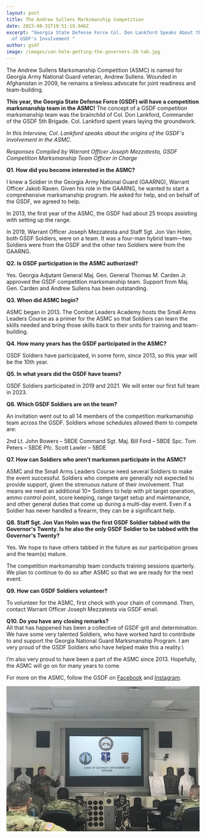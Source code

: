 ```yaml
---
layout: post
title: The Andrew Sullens Marksmanship Competition
date: 2023-08-31T19:51:19.946Z
excerpt: "Georgia State Defense Force Col. Don Lankford Speaks About the Origins
  of GSDF's Involvement "
author: gsdf
image: /images/van-holm-getting-the-governers-20-tab.jpg
---
```

The Andrew Sullens Marksmanship Competition (ASMC) is named for Georgia Army National Guard veteran, Andrew Sullens. Wounded in Afghanistan in 2009, he remains a tireless advocate for joint readiness and team-building.

**This year, the Georgia State Defense Force (GSDF) will have a competition marksmanship team in the ASMC!** The concept of a GSDF competition marksmanship team was the brainchild of Col. Don Lankford, Commander of the GSDF 5th Brigade. Col. Lankford spent years laying the groundwork. 

*In this Interview, Col. Lankford speaks about the origins of the GSDF's involvement in the ASMC.*

*Responses Compiled by Warrant Officer Joseph Mezzatesta, GSDF Competition Marksmanship Team Officer in Charge*

**Q1. How did you become interested in the ASMC?**

I knew a Soldier in the Georgia Army National Guard (GAARNG), Warrant Officer Jakob Raven. Given his role in the GAARNG, he wanted to start a comprehensive marksmanship program. He asked for help, and on behalf of the GSDF, we agreed to help. 

In 2013, the first year of the ASMC, the GSDF had about 25 troops assisting with setting up the range.

In 2019, Warrant Officer Joseph Mezzatesta and Staff Sgt. Jon Van Holm, both GSDF Soldiers, were on a team. It was a four-man hybrid team—two Soldiers were from the GSDF and the other two Soldiers were from the GAARNG.

**Q2. Is GSDF participation in the ASMC authorized?**

Yes. Georgia Adjutant General Maj. Gen. General Thomas M. Carden Jr. approved the GSDF competition marksmanship team. Support from Maj. Gen. Carden and Andrew Sullens has been outstanding.

**Q3. When did ASMC begin?**

ASMC began in 2013. The Combat Leaders Academy hosts the Small Arms Leaders Course as a primer for the ASMC so that Soldiers can learn the skills needed and bring those skills back to their units for training and team-building. 

**Q4. How many years has the GSDF participated in the ASMC?**

GSDF Soldiers have participated, in some form, since 2013, so this year will be the 10th year.

**Q5. In what years did the GSDF have teams?** 

GSDF Soldiers participated in 2019 and 2021. We will enter our first full team in 2023.

**Q6. Which GSDF Soldiers are on the team?** 

An invitation went out to all 14 members of the competition marksmanship team across the GSDF. Soldiers whose schedules allowed them to compete are: 

2nd Lt. John Bowers – 5BDE
Command Sgt. Maj. Bill Ford – 5BDE
Spc. Tom Peters – 5BDE
Pfc. Scott Lawler – 5BDE

**Q7. How can Soldiers who aren't marksmen participate in the ASMC?**

ASMC and the Small Arms Leaders Course need several Soldiers to make the event successful. Soldiers who compete are generally not expected to provide support, given the strenuous nature of their involvement. That means we need an additional 10+ Soldiers to help with pit target operation, ammo control point, score keeping, range target setup and maintenance, and other general duties that come up during a multi-day event. Even if a Soldier has never handled a firearm, they can be a significant help.

**Q8. Staff Sgt. Jon Van Holm was the first GSDF Soldier tabbed with the Governor's Twenty. Is he also the only GSDF Soldier to be tabbed with the Governor's Twenty?**

Yes. We hope to have others tabbed in the future as our participation grows and the team(s) mature.

The competition marksmanship team conducts training sessions quarterly. We plan to continue to do so after ASMC so that we are ready for the next event.

**Q9. How can GSDF Soldiers volunteer?**

To volunteer for the ASMC, first check with your chain of command. Then, contact Warrant Officer Joseph Mezzatesta via GSDF email.

**Q10. Do you have any closing remarks?**
\
All that has happened has been a collective of GSDF grit and determination. We have some very talented Soldiers, who have worked hard to contribute to and support the Georgia National Guard Marksmanship Program. I am very proud of the GSDF Soldiers who have helped make this a reality.\

I’m also very proud to have been a part of the ASMC since 2013. Hopefully, the ASMC will go on for many years to come.



For more on the ASMC, follow the GSDF on [Facebook](https://www.facebook.com/GeorgiaSDF) and [Instagram](https://www.instagram.com/georgiastatedefenseforce/).

![](/images/don-salc-2.jpg)